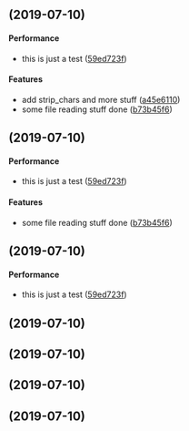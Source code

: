 <a name=""></a>
##  (2019-07-10)


#### Performance

*   this is just a test ([59ed723f](https://github.com/cyclowns/rainsuck/commit/59ed723f3f1f7b66e55686ea24d8469f67bf82fe))

#### Features

*   add strip_chars and more stuff ([a45e6110](https://github.com/cyclowns/rainsuck/commit/a45e6110d0befbd5532cca9d38f36860a58dd415))
*   some file reading stuff done ([b73b45f6](https://github.com/cyclowns/rainsuck/commit/b73b45f65944ad8410e18b7d975c1ef038e0fc25))



<a name=""></a>
##  (2019-07-10)


#### Performance

*   this is just a test ([59ed723f](https://github.com/cyclowns/rainsuck/commit/59ed723f3f1f7b66e55686ea24d8469f67bf82fe))

#### Features

*   some file reading stuff done ([b73b45f6](https://github.com/cyclowns/rainsuck/commit/b73b45f65944ad8410e18b7d975c1ef038e0fc25))



<a name=""></a>
##  (2019-07-10)


#### Performance

*   this is just a test ([59ed723f](https://github.com/cyclowns/rainsuck/commit/59ed723f3f1f7b66e55686ea24d8469f67bf82fe))



<a name=""></a>
##  (2019-07-10)




<a name=""></a>
##  (2019-07-10)




<a name=""></a>
##  (2019-07-10)




<a name=""></a>
##  (2019-07-10)




